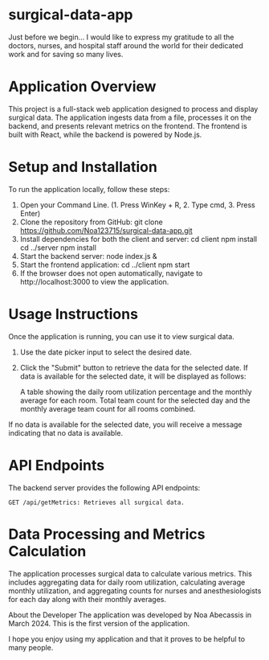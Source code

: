 # surgical-data-app
Just before we begin...
I would like to express my gratitude to all the doctors, nurses, and hospital staff around the world for their dedicated work and for saving so many lives.

# Application Overview
This project is a full-stack web application designed to process and display surgical data. The application ingests data from a file, processes it on the backend, and presents relevant metrics on the frontend. The frontend is built with React, while the backend is powered by Node.js.

# Setup and Installation
To run the application locally, follow these steps:
1. Open your Command Line. (1. Press WinKey + R, 2. Type cmd, 3. Press Enter)
2. Clone the repository from GitHub: 
    git clone https://github.com/Noa123715/surgical-data-app.git
3. Install dependencies for both the client and server:
    cd client
    npm install
    cd ../server
    npm install
4. Start the backend server:
    node index.js &
5. Start the frontend application:
    cd ../client
    npm start
6. If the browser does not open automatically, navigate to http://localhost:3000 to view the application.

# Usage Instructions
Once the application is running, you can use it to view surgical data.
1. Use the date picker input to select the desired date.
2. Click the "Submit" button to retrieve the data for the selected date.
If data is available for the selected date, it will be displayed as follows:

    A table showing the daily room utilization percentage and the monthly average for each room.
    Total team count for the selected day and the monthly average team count for all rooms combined.

If no data is available for the selected date, you will receive a message indicating that no data is available.

# API Endpoints
The backend server provides the following API endpoints:

    GET /api/getMetrics: Retrieves all surgical data.

# Data Processing and Metrics Calculation
The application processes surgical data to calculate various metrics. This includes aggregating data for daily room utilization, calculating average monthly utilization, and aggregating counts for nurses and anesthesiologists for each day along with their monthly averages.

About the Developer
The application was developed by Noa Abecassis in March 2024. This is the first version of the application.

I hope you enjoy using my application and that it proves to be helpful to many people.